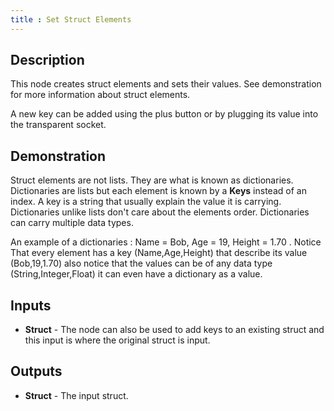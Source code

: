 ```yaml
---
title : Set Struct Elements
---
```


## Description

This node creates struct elements and sets their values. See
demonstration for more information about struct elements.

A new key can be added using the plus button or by plugging its value
into the transparent socket.

## Demonstration

Struct elements are not lists. They are what is known as dictionaries.
Dictionaries are lists but each element is known by a **Keys** instead of an
index. A key is a string that usually explain the value it is carrying.
Dictionaries unlike lists don't care about the elements order.  Dictionaries
can carry multiple data types.

An example of a dictionaries : Name = Bob, Age = 19, Height = 1.70 .  Notice
That every element has a key (Name,Age,Height) that describe its value
(Bob,19,1.70) also notice that the values can be of any data type
(String,Integer,Float) it can even have a dictionary as a value.

## Inputs

- **Struct** - The node can also be used to add keys to an existing
    struct and this input is where the original struct is input.

## Outputs

- **Struct** - The input struct.
